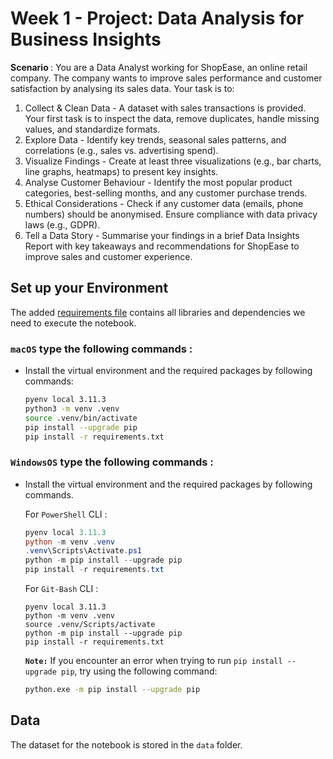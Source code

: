 
# Week 1 - Project: Data Analysis for Business Insights

<b> Scenario </b>:
You are a Data Analyst working for ShopEase, an online retail company. The company wants to improve sales performance and customer satisfaction by analysing its sales data. Your task is to:
1) Collect & Clean Data - A dataset with sales transactions is provided. Your first task is to inspect the data, remove duplicates, handle missing values, and standardize formats.
2) Explore Data - Identify key trends, seasonal sales patterns, and correlations (e.g., sales vs. advertising spend).
3) Visualize Findings - Create at least three visualizations (e.g., bar charts, line graphs, heatmaps) to present key insights.
4) Analyse Customer Behaviour - Identify the most popular product categories, best-selling months, and any customer purchase trends.
5) Ethical Considerations - Check if any customer data (emails, phone numbers) should be anonymised. Ensure compliance with data privacy laws (e.g., GDPR).
6) Tell a Data Story - Summarise your findings in a brief Data Insights Report with key takeaways and recommendations for ShopEase to improve sales and customer experience.


## Set up your Environment

The added [requirements file](requirements.txt) contains all libraries and dependencies we need to execute the notebook.


### **`macOS`** type the following commands : 


- Install the virtual environment and the required packages by following commands:

    ```BASH
    pyenv local 3.11.3
    python3 -m venv .venv
    source .venv/bin/activate
    pip install --upgrade pip
    pip install -r requirements.txt
    ```
### **`WindowsOS`** type the following commands :

- Install the virtual environment and the required packages by following commands.

   For `PowerShell` CLI :

    ```PowerShell
    pyenv local 3.11.3
    python -m venv .venv
    .venv\Scripts\Activate.ps1
    python -m pip install --upgrade pip
    pip install -r requirements.txt
    ```

    For `Git-Bash` CLI :
    ```
    pyenv local 3.11.3
    python -m venv .venv
    source .venv/Scripts/activate
    python -m pip install --upgrade pip
    pip install -r requirements.txt
    ```

    **`Note:`**
    If you encounter an error when trying to run `pip install --upgrade pip`, try using the following command:

    ```Bash
    python.exe -m pip install --upgrade pip
    ```


## Data

The dataset for the notebook is stored in the `data` folder. 
